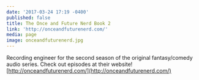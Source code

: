 ```yaml
---
date: '2017-03-24 17:19 -0400'
published: false
title: The Once and Future Nerd Book 2
link: 'http://onceandfuturenerd.com/'
media: page
image: onceandfuturenerd.jpg
---
```

Recording engineer for the second season of the original fantasy/comedy audio series. Check out episodes at their website! [http://onceandfuturenerd.com/](http://onceandfuturenerd.com/)
